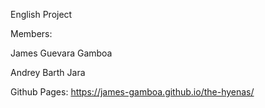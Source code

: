English Project 

Members:

James Guevara Gamboa

Andrey Barth Jara

Github Pages: https://james-gamboa.github.io/the-hyenas/
